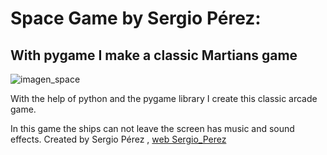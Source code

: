 # Space Game by Sergio Pérez:

## With pygame I make a classic Martians game ##

![imagen_space](https://encrypted-tbn0.gstatic.com/images?q=tbn:ANd9GcTh_dnq4LeK9E62x5bUHC_PsUmpr1-nf-2KNQ&usqp=CAU)


With the help of python and the pygame library I create this classic arcade game.

In this game the ships can not leave the screen has music and sound effects.
Created by Sergio Pérez , [web Sergio_Perez](https://sergio-perez.github.io/)